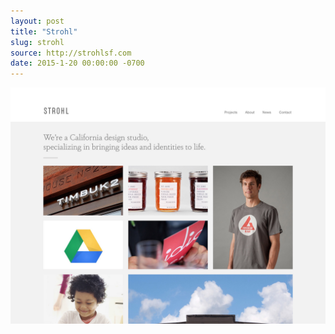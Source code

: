 ```yaml
---
layout: post 
title: "Strohl"
slug: strohl
source: http://strohlsf.com
date: 2015-1-20 00:00:00 -0700
---
```


<img src="/screenshots/strohl.jpg">
